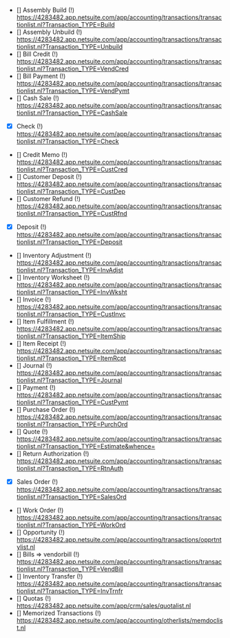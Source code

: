 - [] Assembly Build (!) https://4283482.app.netsuite.com/app/accounting/transactions/transactionlist.nl?Transaction_TYPE=Build
- [] Assembly Unbuild (!) https://4283482.app.netsuite.com/app/accounting/transactions/transactionlist.nl?Transaction_TYPE=Unbuild
- [] Bill Credit (!) https://4283482.app.netsuite.com/app/accounting/transactions/transactionlist.nl?Transaction_TYPE=VendCred
- [] Bill Payment (!) https://4283482.app.netsuite.com/app/accounting/transactions/transactionlist.nl?Transaction_TYPE=VendPymt
- [] Cash Sale (!) https://4283482.app.netsuite.com/app/accounting/transactions/transactionlist.nl?Transaction_TYPE=CashSale
- [x] Check (!) https://4283482.app.netsuite.com/app/accounting/transactions/transactionlist.nl?Transaction_TYPE=Check
- [] Credit Memo (!) https://4283482.app.netsuite.com/app/accounting/transactions/transactionlist.nl?Transaction_TYPE=CustCred
- [] Customer Deposit (!) https://4283482.app.netsuite.com/app/accounting/transactions/transactionlist.nl?Transaction_TYPE=CustDep
- [] Customer Refund (!) https://4283482.app.netsuite.com/app/accounting/transactions/transactionlist.nl?Transaction_TYPE=CustRfnd
- [x] Deposit (!) https://4283482.app.netsuite.com/app/accounting/transactions/transactionlist.nl?Transaction_TYPE=Deposit
- [] Inventory Adjustment (!) https://4283482.app.netsuite.com/app/accounting/transactions/transactionlist.nl?Transaction_TYPE=InvAdjst
- [] Inventory Worksheet (!) https://4283482.app.netsuite.com/app/accounting/transactions/transactionlist.nl?Transaction_TYPE=InvWksht
- [] Invoice (!) https://4283482.app.netsuite.com/app/accounting/transactions/transactionlist.nl?Transaction_TYPE=CustInvc
- [] Item Fulfillment (!) https://4283482.app.netsuite.com/app/accounting/transactions/transactionlist.nl?Transaction_TYPE=ItemShip
- [] Item Receipt (!) https://4283482.app.netsuite.com/app/accounting/transactions/transactionlist.nl?Transaction_TYPE=ItemRcpt
- [] Journal (!) https://4283482.app.netsuite.com/app/accounting/transactions/transactionlist.nl?Transaction_TYPE=Journal
- [] Payment (!) https://4283482.app.netsuite.com/app/accounting/transactions/transactionlist.nl?Transaction_TYPE=CustPymt
- [] Purchase Order (!) https://4283482.app.netsuite.com/app/accounting/transactions/transactionlist.nl?Transaction_TYPE=PurchOrd
- [] Quote (!) https://4283482.app.netsuite.com/app/accounting/transactions/transactionlist.nl?Transaction_TYPE=Estimate&whence=
- [] Return Authorization (!) https://4283482.app.netsuite.com/app/accounting/transactions/transactionlist.nl?Transaction_TYPE=RtnAuth
- [x] Sales Order (!) https://4283482.app.netsuite.com/app/accounting/transactions/transactionlist.nl?Transaction_TYPE=SalesOrd
- [] Work Order (!) https://4283482.app.netsuite.com/app/accounting/transactions/transactionlist.nl?Transaction_TYPE=WorkOrd
- [] Opportunity (!) https://4283482.app.netsuite.com/app/accounting/transactions/opprtntylist.nl
- [] Bills => vendorbill (!) https://4283482.app.netsuite.com/app/accounting/transactions/transactionlist.nl?Transaction_TYPE=VendBill
- [] Inventory Transfer (!) https://4283482.app.netsuite.com/app/accounting/transactions/transactionlist.nl?Transaction_TYPE=InvTrnfr
- [] Quotas (!) https://4283482.app.netsuite.com/app/crm/sales/quotalist.nl
- [] Memorized Transactions (!) https://4283482.app.netsuite.com/app/accounting/otherlists/memdoclist.nl
